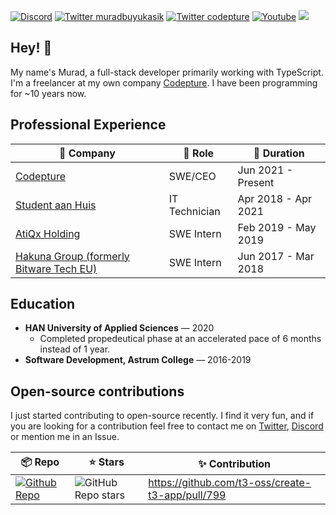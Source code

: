 
[![Discord](https://img.shields.io/discord/1029861922742472814.svg?label=&logo=discord&logoColor=ffffff&color=7389D8&labelColor=6A7EC2)](https://discord.gg/6Nc8B6yYAG)
<a href="https://twitter.com/muradbuyukasik"><img src="https://img.shields.io/twitter/follow/muradbuyukasik?style=social" alt="Twitter muradbuyukasik" /></a>
<a href="https://twitter.com/codepture"><img src="https://img.shields.io/twitter/follow/codepture?style=social" alt="Twitter codepture" /></a>
<a href="https://youtube.com/@codepture"><img src="https://img.shields.io/youtube/channel/subscribers/UCJaWZmiZ7S8kfBTsnMYjN_g?style=social" alt="Youtube" /></a>
<a href="https://twitch.com/codepture"><img src="https://img.shields.io/twitch/status/codepture?style=social" /></a>

## Hey! 👋

My name's Murad, a full-stack developer primarily working with TypeScript. I'm a freelancer at my own company [Codepture](https://github.com/codepture). I have been programming for ~10 years now.

## Professional Experience

| 🏢 Company | 💼 Role | 📅 Duration |
|---|---|---|
| [Codepture](https://github.com/codepture) | SWE/CEO | Jun 2021 - Present |
| [Student aan Huis](https://studentaanhuis.nl/) | IT Technician | Apr 2018 - Apr 2021 |
| [AtiQx Holding](https://atimo.nl/atiqx/) | SWE Intern | Feb 2019 - May 2019 |
| [Hakuna Group (formerly Bitware Tech EU)](https://hakuna-group.com/) | SWE Intern | Jun 2017 - Mar 2018 |

## Education

- **HAN University of Applied Sciences** — 2020
  - Completed propedeutical phase at an accelerated pace of 6 months instead of 1 year.
- **Software Development, Astrum College** — 2016-2019

## Open-source contributions
I just started contributing to open-source recently. I find it very fun, and if you are looking for a contribution feel free to contact me on [Twitter](https://twitter.com/muradbuyukasik), [Discord](https://discord.gg/6Nc8B6yYAG) or mention me in an Issue.

| 📦 Repo| ⭐ Stars| ✨ Contribution|
|---|---|---|
|[![Github Repo](https://img.shields.io/badge/t3--oss-create--t3--app-blue?style=flat-square)](https://github.com/t3-oss/create-t3-app) | ![GitHub Repo stars](https://img.shields.io/github/stars/t3-oss/create-t3-app?style=flat-square) | <https://github.com/t3-oss/create-t3-app/pull/799>
